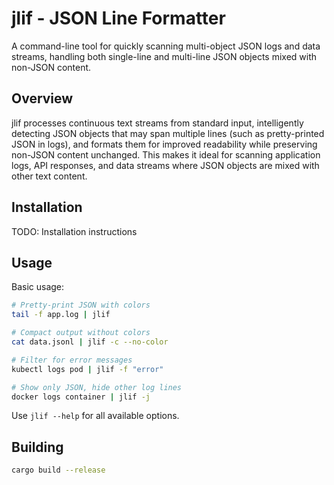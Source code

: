 # jlif - JSON Line Formatter

A command-line tool for quickly scanning multi-object JSON logs and data streams, handling both single-line and multi-line JSON objects mixed with non-JSON content.

## Overview

jlif processes continuous text streams from standard input, intelligently detecting JSON objects that may span multiple lines (such as pretty-printed JSON in logs), and formats them for improved readability while preserving non-JSON content unchanged. This makes it ideal for scanning application logs, API responses, and data streams where JSON objects are mixed with other text content.

## Installation

TODO: Installation instructions

## Usage

Basic usage:
```bash
# Pretty-print JSON with colors
tail -f app.log | jlif

# Compact output without colors
cat data.jsonl | jlif -c --no-color

# Filter for error messages
kubectl logs pod | jlif -f "error"

# Show only JSON, hide other log lines
docker logs container | jlif -j
```

Use `jlif --help` for all available options.

## Building

```bash
cargo build --release
```

